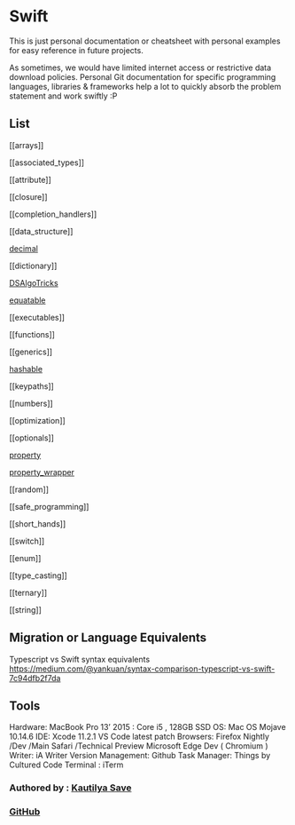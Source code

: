 # Swift

This is just personal documentation or cheatsheet with personal examples for easy reference in future projects.

As sometimes, we would have limited internet access or restrictive data download policies. Personal Git documentation for specific programming languages, libraries & frameworks help a lot to quickly absorb the problem statement and work swiftly :P



## List

[[arrays]]

[[associated_types]]

[[attribute]]

[[closure]]

[[completion_handlers]]

[[data_structure]]

[decimal](decimal.md)

[[dictionary]]

[DSAlgoTricks](DSAlgoTricks.md)

[equatable](equatable.md)

[[executables]]

[[functions]]

[[generics]]

[hashable](hashable.md)

[[keypaths]]

[[numbers]]

[[optimization]]

[[optionals]]

[property](property.md)

[property_wrapper](property_wrapper.md)

[[random]]

[[safe_programming]]

[[short_hands]]

[[switch]]

[[enum]]

[[type_casting]]

[[ternary]]

[[string]]




## Migration or Language Equivalents

Typescript vs Swift syntax equivalents
https://medium.com/@yankuan/syntax-comparison-typescript-vs-swift-7c94dfb2f7da





## Tools

Hardware: MacBook Pro 13’ 2015 : Core i5 , 128GB SSD OS: Mac OS Mojave 10.14.6 IDE: Xcode 11.2.1 VS Code latest patch Browsers: Firefox Nightly /Dev /Main Safari /Technical Preview Microsoft Edge Dev \( Chromium \) Writer: iA Writer Version Management: Github Task Manager: Things by Cultured Code Terminal : iTerm

### Authored by : [Kautilya Save](https://sensehack.github.io/)

### [GitHub](https://github.com/SensehacK)

